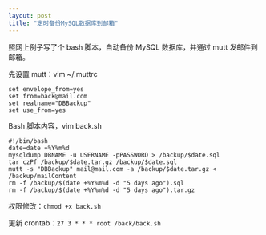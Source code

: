 ```yaml
---
layout: post
title: "定时备份MySQL数据库到邮箱"
---
```


照网上例子写了个 bash 脚本，自动备份 MySQL 数据库，并通过 mutt 发邮件到邮箱。

先设置 mutt：vim ~/.muttrc

```
set envelope_from=yes
set from=back@mail.com
set realname="DBBackup"
set use_from=yes
```

Bash 脚本内容，vim back.sh

```
#!/bin/bash
date=date +%Y%m%d
mysqldump DBNAME -u USERNAME -pPASSWORD > /backup/$date.sql
tar czPf /backup/$date.tar.gz /backup/$date.sql
mutt -s "DBBackup" mail@mail.com -a /backup/$date.tar.gz < /backup/mailContent
rm -f /backup/$(date +%Y%m%d -d "5 days ago").sql
rm -f /backup/$(date +%Y%m%d -d "5 days ago").tar.gz
```

权限修改：`chmod +x back.sh`

更新 crontab：`27 3 * * * root /back/back.sh`

